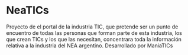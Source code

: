 NeaTICs
=======

Proyecto de el portal de la industria TIC, que pretende ser un punto de encuentro de todas las personas que forman parte de esta industria, los que crean TICs y los que las necesitan, concentrara toda la información relativa a la industria del NEA argentino.
Desarrollado por ManiaTICs
